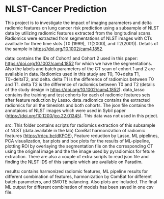 # NLST-Cancer Prediction


This project is to investigate the impact of imaging parameters and delta radiomic features on lung cancer risk prediction using a subsample of NLST data by utilizing radiomic features extracted from the longitudinal scans. Radiomics were extracted from segmentations of NLST images with CTs availbale for three time slots (T0 (1999), T1(2000), and T2(2001)).  Details of the sample in https://doi.org/10.1002/cam4.1852. 

data: contains the IDs of Cohort1 and Cohort 2 used in this paper: https://doi.org/10.1002/cam4.1852 for which we have the segmentations. Also the labels and batch parameters of the CT scan of cohort 1 and 2 are available in data. Radiomics used in this study are T0, T0+delta T1, T0+deltaT2, and delta. delta T1 is the difference of radiomics between T0 and T1. delta T2 is the difference of radiomics between T0 and T2 (details of the study design in https://doi.org/10.1002/cam4.1852). data_lasso contains the training and test cohorts for each of radiomic features sets after feature reduction by Lasso. data_radiomics contains the extracted radiomics for all the timeslots and both cohorts. The json file contains the annotaions of NLST images which were used in Sybil paper (https://doi.org/10.1200/jco.22.01345). This data was not used in this prject.

src: This folder contains scripts for radiomics extraction of this subsample of NLST (data available in the lab) ComBat harmonization of radiomic features (https://rdcu.be/dKFOE), Feature reduction by Lasso, ML pipelines, PCA visualization, bar plots and box plots for the results of ML-pipeline, plotting ROI by overlaying the segmentation file on the corresponding CT using the original image and the the image used by pyradiomics for feture extraction. There are also a couple of extra scripts to read json file and finding the NLST IDS of this sample which are available on Paradim.

results: contains harmonized radiomic features, ML pipeline results for different combination of features, harmonization by ComBat for different batch parameters, and SMOTE balancing. Also plots are included. The final ML output for different combination of models has been saved in one csv file. 



